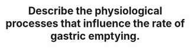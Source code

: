 ---
title: "Describe the physiological processes that influence the rate of gastric emptying."
entityType: SAQ
exam: PEX
college: ANZCA
year: 2017
sitting: B
question: 10
passRate: 29
EC_expectedDomains:
- "The main points expected are best organised into local, neural and humoral control of gastric emptying of chyme into the duodenum."
- "Candidates with a clear understanding of the reason for the coordinated emptying scored better in this question, which had asked for a description of physiological processes."
EC_extraCredit:
- "However, a number of candidates were also awarded marks for pathophysiological and pharmacological factors; if there was prior demonstration of knowledge of normal physiology."
- "Only a few candidates correctly pointed out that pregnancy does not delay gastric emptying; but the stress of labour does."
EC_errorsCommon:
- "Answering in tabular format, which listed factors that increase or decrease gastric emptying without further discussion."
- "Answering in a clinical approach (patient, surgical and anaesthetic factors), which led to omission of essential physiological facts."
- "Confusion about the hormones that are involved and their exact effects on gastric emptying."
- "Regurgitation of fasting guidelines for patients without explaining the physiological basis for these guidelines."
- "Detailed discussion of gastric acid production or function of the lower oesophageal sphincter, which is not within the scope of this question."
---